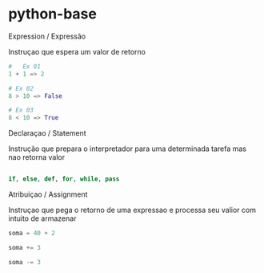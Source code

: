 # python-base

Expression / Expressão

Instruçao que espera um valor de retorno

```python
#   Ex 01
1 + 1 => 2

# Ex 02
8 > 10 => False

# Ex 03
8 < 10 => True
```

Declaraçao / Statement

Instrução que prepara o interpretador para uma determinada 
tarefa mas nao retorna valor

```python

if, else, def, for, while, pass

```

Atribuiçao / Assignment

Instruçao que pega o retorno de uma expressao e processa seu valior com 
intuito de armazenar

```python
soma = 40 + 2

soma += 3

soma -= 3
```